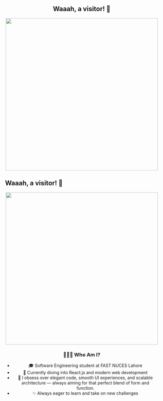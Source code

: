 <div align="center">

## Waaah, a visitor! 👋

<img src="https://media1.tenor.com/m/TSPV5XsTIssAAAAC/flcl.gif" width="500"/>

</div>

## Waaah, a visitor! 👋  
<p align="center">
  <img src="https://media1.tenor.com/m/TSPV5XsTIssAAAAC/flcl.gif" width="500"/>
</p>

<div align="center">

### 👨🏼‍🎓 Who Am I?

- 🎓 Software Engineering student at FAST NUCES Lahore
- 🌱 Currently diving into React.js and modern web development
- 🧠 I obsess over elegant code, smooth UI experiences, and scalable architecture — always aiming for that perfect blend of form and function.
- ✨ Always eager to learn and take on new challenges

</div>






<!--
**Ryyan-Choudhary/Ryyan-Choudhary** is a ✨ _special_ ✨ repository because its `README.md` (this file) appears on your GitHub profile.

Here are some ideas to get you started:

- 🔭 I’m currently working on ...
- 🌱 I’m currently learning ...
- 👯 I’m looking to collaborate on ...
- 🤔 I’m looking for help with ...
- 💬 Ask me about ...
- 📫 How to reach me: ...
- 😄 Pronouns: ...
- ⚡ Fun fact: ...
-->
